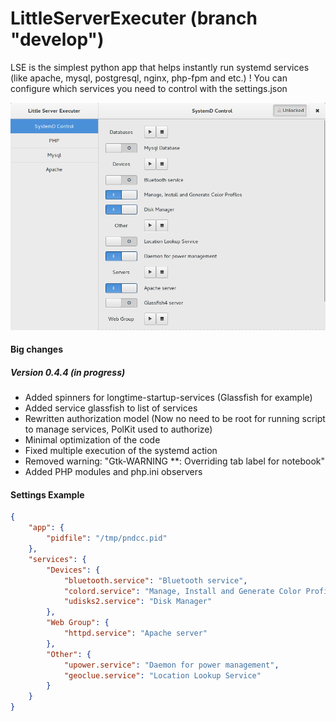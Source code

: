 # LittleServerExecuter (branch "develop")
LSE is the simplest python app that helps instantly run systemd services
(like apache, mysql, postgresql, nginx, php-fpm and etc.)
! You can configure which services you need to control with the settings.json

![alt tag](https://github.com/PandaHugMonster/LittleServerExecuter/blob/develop/picture_preview_v0.4.4.png)

#### Big changes

##### Version 0.4.4 (in progress)
 * Added spinners for longtime-startup-services (Glassfish for example)
 * Added service glassfish to list of services
 * Rewritten authorization model (Now no need to be root for running script to manage services, PolKit used to authorize)
 * Minimal optimization of the code
 * Fixed multiple execution of the systemd action
 * Removed warning: "Gtk-WARNING **: Overriding tab label for notebook"
 * Added PHP modules and php.ini observers

#### Settings Example
```json
{
	"app": {
		"pidfile": "/tmp/pndcc.pid"
	},
	"services": {
		"Devices": {
			"bluetooth.service": "Bluetooth service",
			"colord.service": "Manage, Install and Generate Color Profiles",
			"udisks2.service": "Disk Manager"
		},
		"Web Group": {
			"httpd.service": "Apache server"
		},
		"Other": {
			"upower.service": "Daemon for power management",
			"geoclue.service": "Location Lookup Service"
		}
	}
}
````
